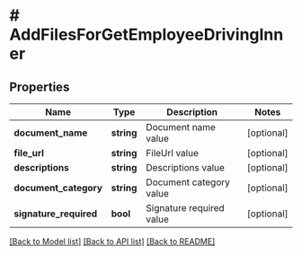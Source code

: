 # # AddFilesForGetEmployeeDrivingInner

## Properties

Name | Type | Description | Notes
------------ | ------------- | ------------- | -------------
**document_name** | **string** | Document name value | [optional]
**file_url** | **string** | FileUrl value | [optional]
**descriptions** | **string** | Descriptions value | [optional]
**document_category** | **string** | Document category value | [optional]
**signature_required** | **bool** | Signature required value | [optional]

[[Back to Model list]](../../README.md#models) [[Back to API list]](../../README.md#endpoints) [[Back to README]](../../README.md)
